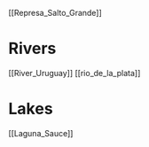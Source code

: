 
[[Represa_Salto_Grande]]
# Rivers
[[River_Uruguay]]
[[rio_de_la_plata]]

# Lakes
[[Laguna_Sauce]]

